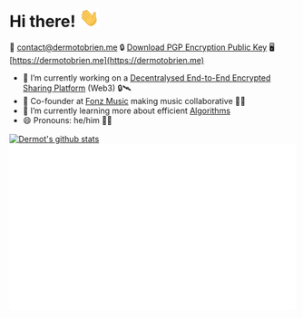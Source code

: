 # Hi there! <img src="/wave.gif" width="35px">

📧 [contact@dermotobrien.me](mailto:contact@dermotobrien.me)
🔒 [Download PGP Encryption Public Key](https://dermotobrien.me/emailpublickey.asc)
🖥️ [https://dermotobrien.me](https://dermotobrien.me)

- 🔭 I’m currently working on a [Decentralysed End-to-End Encrypted Sharing Platform](https://github.com/mangledbottles/SecureShare) (Web3) 🔒🛰
- 📲 Co-founder at [Fonz Music](https://fonzmusic.com) making music collaborative 🍻👥
- 🌱 I’m currently learning more about efficient [Algorithms](https://github.com/mangledbottles/Algorithms)
- 😄 Pronouns: he/him 🏳‍🌈

<a href="https://github.com/mangledbottles?tab=repositories">
  <img align="center" src="https://github-readme-stats.vercel.app/api?username=mangledbottles&show_icons=true&count_private=true" alt="Dermot's github stats" />
  <img align="center" src="https://github.com/mangledbottles/github-stats/blob/master/generated/overview.svg" />
</a>

<!-- <a href="https://github.com/mangledbottles?tab=repositories">
  <img align="center" src="https://github-readme-stats.anuraghazra1.vercel.app/api/top-langs/?username=mangledbottles&layout=compact" />
</a> -->
